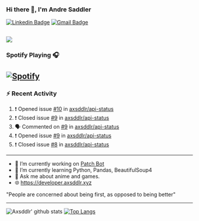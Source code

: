 ### Hi there 👋, I'm Andre Saddler
[![Linkedin Badge](https://img.shields.io/badge/-andrexsaddler-blue?style=flat-square&logo=Linkedin&logoColor=white&link=https://www.linkedin.com/in/andrexsaddler/)](https://www.linkedin.com/in/andrexsaddler/)
[![Gmail Badge](https://img.shields.io/badge/-contact@rehkloos.com-c14438?style=flat-square&logo=Gmail&logoColor=white&link=mailto:contact@rehkloos.com)](mailto:contact@rehkloos.com)

![](https://komarev.com/ghpvc/?username=axsddlr&color=dc143c)
---
### Spotify Playing 🎧

[![Spotify](https://novatorem.rehkloos.vercel.app/api/spotify)](https://open.spotify.com/user/Rehkloos)
---

### :zap: Recent Activity

<!--START_SECTION:activity-->
1. ❗️ Opened issue [#10](https://github.com/axsddlr/api-status/issues/10) in [axsddlr/api-status](https://github.com/axsddlr/api-status)
2. ❗️ Closed issue [#9](https://github.com/axsddlr/api-status/issues/9) in [axsddlr/api-status](https://github.com/axsddlr/api-status)
3. 🗣 Commented on [#9](https://github.com/axsddlr/api-status/issues/9) in [axsddlr/api-status](https://github.com/axsddlr/api-status)
4. ❗️ Opened issue [#9](https://github.com/axsddlr/api-status/issues/9) in [axsddlr/api-status](https://github.com/axsddlr/api-status)
5. ❗️ Closed issue [#8](https://github.com/axsddlr/api-status/issues/8) in [axsddlr/api-status](https://github.com/axsddlr/api-status)
<!--END_SECTION:activity-->

---

- 🔭 I’m currently working on [Patch Bot](https://github.com/axsddlr/patch_bot)
- 🌱 I’m currently learning Python, Pandas, BeautifulSoup4
- 💬 Ask me about anime and games.
- 🌐 https://developer.axsddlr.xyz

"People are concerned about being first, as opposed to being better"

---
![Axsddlr' github stats](https://github-readme-stats.vercel.app/api?username=axsddlr&count_private=true)
[![Top Langs](https://github-readme-stats.vercel.app/api/top-langs/?username=axsddlr&layout=compact)](https://github.com/anuraghazra/github-readme-stats)
